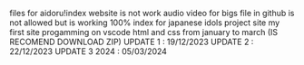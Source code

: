 files for aidoru!index website
is not work audio video for bigs file in github is not allowed but is working 100%
index for japanese idols project site my first site progamming on vscode html and css from january to march
(IS RECOMEND DOWNLOAD ZIP)
UPDATE 1 : 19/12/2023
UPDATE 2 : 22/12/2023
UPDATE 3 2024 : 05/03/2024
